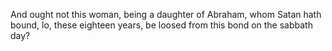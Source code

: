 And ought not this woman, being a daughter of Abraham, whom Satan hath bound, lo, these eighteen years, be loosed from this bond on the sabbath day?
